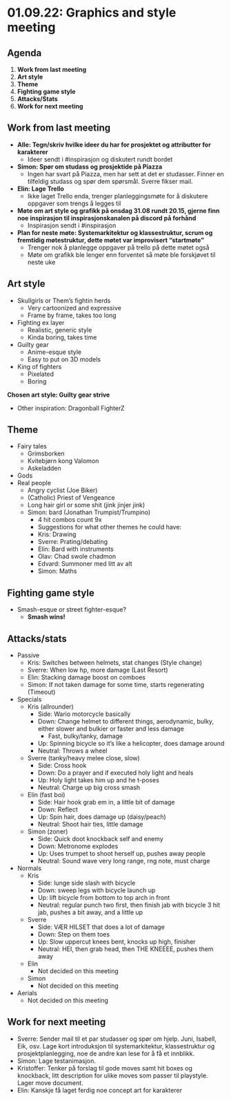# 01.09.22: Graphics and style meeting
## Agenda
1. **Work from last meeting**
2. **Art style**
3. **Theme**
4. **Fighting game style**
5. **Attacks/Stats**
6. **Work for next meeting**

## Work from last meeting
* **Alle: Tegn/skriv hvilke ideer du har for prosjektet og attributter for karakterer**
    * Ideer sendt i #inspirasjon og diskutert rundt bordet
* **Simon: Spør om studass og prosjektide på Piazza**
    * Ingen har svart på Piazza, men har sett at det er studasser. Finner en tilfeldig studass og spør dem spørsmål. Sverre fikser mail.
* **Elin: Lage Trello**
    * Ikke laget Trello enda, trenger planleggingsmøte for å diskutere oppgaver som trengs å legges til
* **Møte om art style og grafikk på onsdag 31.08 rundt 20.15, gjerne finn noe inspirasjon til inspirasjonskanalen på discord på forhånd**
    * Inspirasjon sendt i #inspirasjon
* **Plan for neste møte: Systemarkitektur og klassestruktur, scrum og fremtidig møtestruktur, dette møtet var improvisert “startmøte”**
    * Trenger nok å planlegge oppgaver på trello på dette møtet også
    * Møte om grafikk ble lenger enn forventet så møte ble forskjøvet til neste uke


## Art style
* Skullgirls or Them’s fightin herds
    * Very cartoonized and expressive
    * Frame by frame, takes too long
* Fighting ex layer
    * Realistic, generic style
    * Kinda boring, takes time
* Guilty gear
    * Anime-esque style
    * Easy to put on 3D models
* King of fighters
    * Pixelated
    * Boring

**Chosen art style: Guilty gear strive**
* Other inspiration: Dragonball FighterZ

## Theme
* Fairy tales
    * Grimsborken
    * Kvitebjørn kong Valomon
    * Askeladden
* Gods
* Real people
    * Angry cyclist (Joe Biker)
    * (Catholic) Priest of Vengeance
    * Long hair girl or some shit (jink jinjer jink)
    * Simon: bard (Jonathan Trumpist/Trumpino)
        * 4 hit combos count 9x
        * Suggestions for what other themes he could have:
        * Kris: Drawing
        * Sverre: Prating/debating
        * Elin: Bard with instruments
        * Olav: Chad swole chadmon
        * Edvard: Summoner med litt av alt
        * Simon: Maths

## Fighting game style
* Smash-esque or street fighter-esque?
    * **Smash wins!**

## Attacks/stats
* Passive
    * Kris: Switches between helmets, stat changes (Style change)
    * Sverre: When low hp, more damage (Last Resort)
    * Elin: Stacking damage boost on comboes
    * Simon: If not taken damage for some time, starts regenerating (Timeout)
* Specials
    * Kris (allrounder)
        * Side: Wario motorcycle basically
        * Down: Change helmet to different things, aerodynamic, bulky, either slower and bulkier or faster and less damage
            * Fast, bulky/tanky, damage
        * Up: Spinning bicycle so it’s like a helicopter, does damage around
        * Neutral: Throws a wheel
    * Sverre (tanky/heavy melee close, slow)
        * Side: Cross hook
        * Down: Do a prayer and if executed holy light and heals
        * Up: Holy light takes him up and he t-poses
        * Neutral: Charge up big cross smash
    * Elin (fast boi)
        * Side: Hair hook grab em in, a little bit of damage
        * Down: Reflect
        * Up: Spin hair, does damage up (daisy/peach)
        * Neutral: Shoot hair ties, little damage
    * Simon (zoner)
        * Side: Quick doot knockback self and enemy
        * Down: Metronome explodes
        * Up: Uses trumpet to shoot herself up, pushes away people
        * Neutral: Sound wave very long range, rng note, must charge
* Normals
    * Kris
        * Side: lunge side slash with bicycle
        * Down: sweep legs with bicycle launch up
        * Up: lift bicycle from bottom to top arch in front
        * Neutral: regular punch two first, then finish jab with bicycle 3 hit jab, pushes a bit away, and a little up
    * Sverre
        * Side: VÆR HILSET that does a lot of damage
        * Down: Step on them toes
        * Up: Slow uppercut knees bent, knocks up high, finisher
        * Neutral: HEI, then grab head, then THE KNEEEE, pushes them away
    * Elin
        * Not decided on this meeting
    * Simon
        * Not decided on this meeting
* Aerials
    * Not decided on this meeting

## Work for next meeting
* Sverre: Sender mail til et par studasser og spør om hjelp. Juni, Isabell, Eik, osv. Lage kort introduksjon til systemarkitektur, klassestruktur og prosjektplanlegging, noe de andre kan lese for å få et innblikk.
* Simon: Lage testanimasjon.
* Kristoffer: Tenker på forslag til gode moves samt hit boxes og knockback, litt description for ulike moves som passer til playstyle. Lager move document.
* Elin: Kanskje få laget ferdig noe concept art for karakterer
